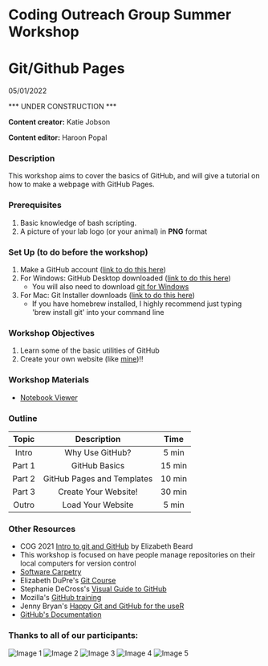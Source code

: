 # Coding Outreach Group Summer Workshop
# Git/Github Pages
05/01/2022

*** UNDER CONSTRUCTION ***

__**Content creator:**__ Katie Jobson

__**Content editor:**__ Haroon Popal

### Description

This workshop aims to cover the basics of GitHub, and will give a tutorial on how to make a webpage with GitHub Pages.

### Prerequisites

1. Basic knowledge of bash scripting. 
2. A picture of your lab logo (or your animal) in **PNG** format


### Set Up (to do before the workshop)


1. Make a GitHub account ([link to do this here](https://github.com/))
2. For Windows: GitHub Desktop downloaded ([link to do this here](https://desktop.github.com/))
    - You will also need to download [git for Windows](https://gitforwindows.org/)
3. For Mac: Git Installer downloads ([link to do this here](https://sourceforge.net/projects/git-osx-installer/files/))
    - If you have homebrew installed, I highly recommend just typing 'brew install git' into your command line


### Workshop Objectives

1. Learn some of the basic utilities of GitHub
2. Create your own website (like [mine](https://kjobson-neuro.github.io/))!!


### Workshop Materials

- [Notebook Viewer](github/index.html)

### Outline

| Topic | Description | Time |
|:-------:|:------------------:|:--------:|
| Intro  | Why Use GitHub? | 5 min 
| Part 1 | GitHub Basics | 15 min |
| Part 2 | GitHub Pages and Templates | 10 min |
| Part 3 | Create Your Website! | 30 min |
| Outro  | Load Your Website  | 5 min  |

### Other Resources
- COG 2021 [Intro to git and GitHub](https://github.com/TU-Coding-Outreach-Group/cog_summer_workshops_2021/tree/main/git-github) by Elizabeth Beard
- This workshop is focused on have people manage repositories on their local computers for version control
- [Software Carpetry](https://swcarpentry.github.io/git-novice/)
- Elizabeth DuPre's [Git Course](https://emdupre.github.io/git-course/)
- Stephanie DeCross's [Visual Guide to GitHub](https://zenodo.org/record/3369466#.YL4cVDZKh24)
- Mozilla's [GitHub training](https://mozilla.github.io/open-leadership-training-series/articles/get-your-project-online/introducing-github-for-collaborative-work-and-version-control/)
- Jenny Bryan's [Happy Git and GitHub for the useR](https://happygitwithr.com/)
- [GitHub's Documentation](https://docs.github.com/en/github/getting-started-with-github/quickstart/set-up-git)


### Thanks to all of our participants:

![Image 1](/images/image1.png)
![Image 2](/images/image2.png)
![Image 3](/images/image3.png)
![Image 4](/images/image4.png)
![Image 5](/images/image5.png)
